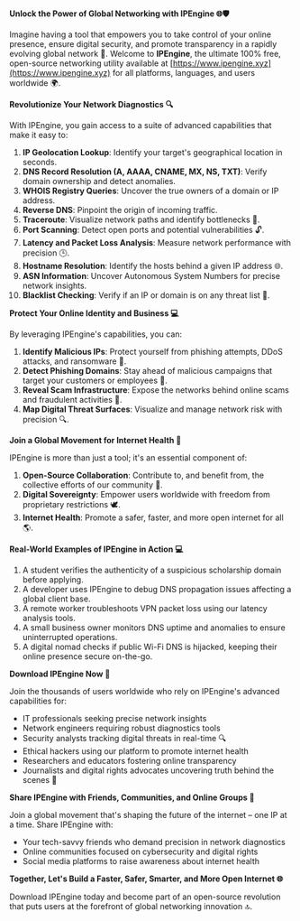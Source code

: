 **Unlock the Power of Global Networking with IPEngine 🌐🛡️**

Imagine having a tool that empowers you to take control of your online presence, ensure digital security, and promote transparency in a rapidly evolving global network 🚀. Welcome to **IPEngine**, the ultimate 100% free, open-source networking utility available at [https://www.ipengine.xyz](https://www.ipengine.xyz) for all platforms, languages, and users worldwide 🌍.

**Revolutionize Your Network Diagnostics 🔍**

With IPEngine, you gain access to a suite of advanced capabilities that make it easy to:

1. **IP Geolocation Lookup**: Identify your target's geographical location in seconds.
2. **DNS Record Resolution (A, AAAA, CNAME, MX, NS, TXT)**: Verify domain ownership and detect anomalies.
3. **WHOIS Registry Queries**: Uncover the true owners of a domain or IP address.
4. **Reverse DNS**: Pinpoint the origin of incoming traffic.
5. **Traceroute**: Visualize network paths and identify bottlenecks 📡.
6. **Port Scanning**: Detect open ports and potential vulnerabilities 🔓.
7. **Latency and Packet Loss Analysis**: Measure network performance with precision 🕒.
8. **Hostname Resolution**: Identify the hosts behind a given IP address 🌐.
9. **ASN Information**: Uncover Autonomous System Numbers for precise network insights.
10. **Blacklist Checking**: Verify if an IP or domain is on any threat list 🔴.

**Protect Your Online Identity and Business 💻**

By leveraging IPEngine's capabilities, you can:

1. **Identify Malicious IPs**: Protect yourself from phishing attempts, DDoS attacks, and ransomware 🚨.
2. **Detect Phishing Domains**: Stay ahead of malicious campaigns that target your customers or employees 🤖.
3. **Reveal Scam Infrastructure**: Expose the networks behind online scams and fraudulent activities 💸.
4. **Map Digital Threat Surfaces**: Visualize and manage network risk with precision 🔍.

**Join a Global Movement for Internet Health 🌟**

IPEngine is more than just a tool; it's an essential component of:

1. **Open-Source Collaboration**: Contribute to, and benefit from, the collective efforts of our community 🤝.
2. **Digital Sovereignty**: Empower users worldwide with freedom from proprietary restrictions 🕊️.
3. **Internet Health**: Promote a safer, faster, and more open internet for all 🌎.

**Real-World Examples of IPEngine in Action 💻**

1. A student verifies the authenticity of a suspicious scholarship domain before applying.
2. A developer uses IPEngine to debug DNS propagation issues affecting a global client base.
3. A remote worker troubleshoots VPN packet loss using our latency analysis tools.
4. A small business owner monitors DNS uptime and anomalies to ensure uninterrupted operations.
5. A digital nomad checks if public Wi-Fi DNS is hijacked, keeping their online presence secure on-the-go.

**Download IPEngine Now 🚀**

Join the thousands of users worldwide who rely on IPEngine's advanced capabilities for:

* IT professionals seeking precise network insights
* Network engineers requiring robust diagnostics tools
* Security analysts tracking digital threats in real-time 🔍
* Ethical hackers using our platform to promote internet health
* Researchers and educators fostering online transparency
* Journalists and digital rights advocates uncovering truth behind the scenes 📢

**Share IPEngine with Friends, Communities, and Online Groups 🤝**

Join a global movement that's shaping the future of the internet – one IP at a time. Share IPEngine with:

* Your tech-savvy friends who demand precision in network diagnostics
* Online communities focused on cybersecurity and digital rights
* Social media platforms to raise awareness about internet health

**Together, Let's Build a Faster, Safer, Smarter, and More Open Internet 🌐**

Download IPEngine today and become part of an open-source revolution that puts users at the forefront of global networking innovation 🔝.